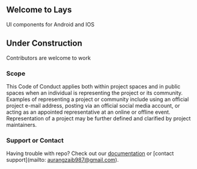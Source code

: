 ## Welcome to Lays
  UI components for Android and IOS
  
## Under Construction

Contributors are welcome to work

### Scope

This Code of Conduct applies both within project spaces and in public spaces when an individual is representing the project or its community. Examples of representing a project or community include using an official project e-mail address, posting via an official social media account, or acting as an appointed representative at an online or offline event. Representation of a project may be further defined and clarified by project maintainers.


### Support or Contact

Having trouble with repo? Check out our [documentation](https://github.com/AurangzaibRamzan/Lays-UI) or [contact support](mailto: aurangzaib987@gmail.com).

